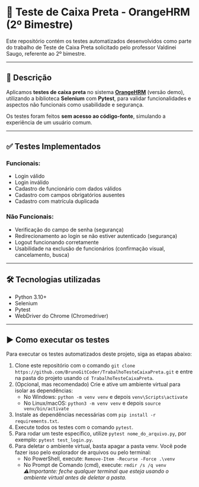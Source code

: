 # 🧪 Teste de Caixa Preta - OrangeHRM (2º Bimestre)

Este repositório contém os testes automatizados desenvolvidos como parte do trabalho de Teste de Caixa Preta solicitado pelo professor Valdinei Saugo, referente ao 2º bimestre.

---

## 📌 Descrição

Aplicamos **testes de caixa preta** no sistema **[OrangeHRM](https://opensource-demo.orangehrmlive.com/)** (versão demo), utilizando a biblioteca **Selenium** com **Pytest**, para validar funcionalidades e aspectos não funcionais como usabilidade e segurança.

Os testes foram feitos **sem acesso ao código-fonte**, simulando a experiência de um usuário comum.

---

## ✅ Testes Implementados

### Funcionais:
- Login válido
- Login inválido
- Cadastro de funcionário com dados válidos
- Cadastro com campos obrigatórios ausentes
- Cadastro com matrícula duplicada

### Não Funcionais:
- Verificação do campo de senha (segurança)
- Redirecionamento ao login se não estiver autenticado (segurança)
- Logout funcionando corretamente
- Usabilidade na exclusão de funcionários (confirmação visual, cancelamento, busca)

---

## 🛠️ Tecnologias utilizadas

- Python 3.10+
- Selenium
- Pytest
- WebDriver do Chrome (Chromedriver)

---

## ▶️ Como executar os testes

Para executar os testes automatizados deste projeto, siga as etapas abaixo:

1. Clone este repositório com o comando `git clone https://github.com/BrunoGitCoder/TrabalhoTesteCaixaPreta.git` e entre na pasta do projeto usando `cd TrabalhoTesteCaixaPreta`.
2. (Opcional, mas recomendado) Crie e ative um ambiente virtual para isolar as dependências:
   - No Windows: `python -m venv venv` e depois `venv\Scripts\activate`
   - No Linux/macOS: `python3 -m venv venv` e depois `source venv/bin/activate`
3. Instale as dependências necessárias com `pip install -r requirements.txt`.
4. Execute todos os testes com o comando `pytest`.
5. Para rodar um teste específico, utilize `pytest nome_do_arquivo.py`, por exemplo: `pytest test_login.py`.
6. Para deletar o ambiente virtual, basta apagar a pasta venv. Você pode fazer isso pelo explorador de arquivos ou pelo terminal:
   - No PowerShell, execute: `Remove-Item -Recurse -Force .\venv`
   - No Prompt de Comando (cmd), execute: `rmdir /s /q venv`
*⚠️Importante: feche qualquer terminal que esteja usando o ambiente virtual antes de deletar a pasta.*
